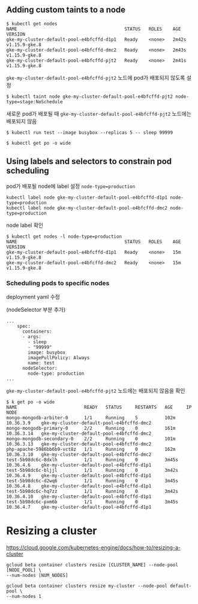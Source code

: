 

## Adding custom taints to a node

```
$ kubectl get nodes
NAME                                        STATUS   ROLES    AGE     VERSION
gke-my-cluster-default-pool-e4bfcffd-d1p1   Ready    <none>   2m42s   v1.15.9-gke.8
gke-my-cluster-default-pool-e4bfcffd-dmc2   Ready    <none>   2m43s   v1.15.9-gke.8
gke-my-cluster-default-pool-e4bfcffd-pjt2   Ready    <none>   2m41s   v1.15.9-gke.8
```



`gke-my-cluster-default-pool-e4bfcffd-pjt2`  노드에 pod가 배포되지 않도록 설정

```
$ kubectl taint node gke-my-cluster-default-pool-e4bfcffd-pjt2 node-type=stage:NoSchedule
```



새로운 pod가 배포될 때 `gke-my-cluster-default-pool-e4bfcffd-pjt2` 노드에는 배포되지 않음

```
$ kubectl run test --image busybox --replicas 5 -- sleep 99999

$ kubectl get po -o wide
```



## Using labels and selectors to constrain pod scheduling

pod가 배포될 node에 label 설정  `node-type=production`

```
kubectl label node gke-my-cluster-default-pool-e4bfcffd-d1p1 node-type=production
kubectl label node gke-my-cluster-default-pool-e4bfcffd-dmc2 node-type=production
```



node label 확인

```
$ kubectl get nodes -l node-type=production
NAME                                        STATUS   ROLES    AGE   VERSION
gke-my-cluster-default-pool-e4bfcffd-d1p1   Ready    <none>   15m   v1.15.9-gke.8
gke-my-cluster-default-pool-e4bfcffd-dmc2   Ready    <none>   15m   v1.15.9-gke.8
```



### Scheduling pods to specific nodes

deployment yaml 수정

(nodeSelector 부분 추가)

```
...
    spec:
      containers:
      - args:
        - sleep
        - "99999"
        image: busybox
        imagePullPolicy: Always
        name: test
      nodeSelector:
        node-type: production
...        
```



`gke-my-cluster-default-pool-e4bfcffd-pjt2` 노드에는 배포되지 않음을 확인

```
$ k get po -o wide 
NAME                         READY   STATUS     RESTARTS   AGE     IP           NODE                                     
mongo-mongodb-arbiter-0      1/1     Running    5          102m    10.36.3.9    gke-my-cluster-default-pool-e4bfcffd-dmc2
mongo-mongodb-primary-0      2/2     Running    0          161m    10.36.3.14   gke-my-cluster-default-pool-e4bfcffd-dmc2
mongo-mongodb-secondary-0    2/2     Running    0          101m    10.36.3.13   gke-my-cluster-default-pool-e4bfcffd-dmc2
php-apache-5986bb6b9-vct8z   1/1     Running    0          162m    10.36.3.10   gke-my-cluster-default-pool-e4bfcffd-dmc2
test-5b98dc6c-8dxlh          1/1     Running    0          3m45s   10.36.4.6    gke-my-cluster-default-pool-e4bfcffd-d1p1
test-5b98dc6c-bljjl          1/1     Running    0          3m42s   10.36.4.9    gke-my-cluster-default-pool-e4bfcffd-d1p1
test-5b98dc6c-d2wq6          1/1     Running    0          3m45s   10.36.4.8    gke-my-cluster-default-pool-e4bfcffd-d1p1
test-5b98dc6c-hq7zz          1/1     Running    0          3m42s   10.36.4.10   gke-my-cluster-default-pool-e4bfcffd-d1p1
test-5b98dc6c-pxm6b          1/1     Running    0          3m45s   10.36.4.7    gke-my-cluster-default-pool-e4bfcffd-d1p1
```



# Resizing a cluster

https://cloud.google.com/kubernetes-engine/docs/how-to/resizing-a-cluster

```
gcloud beta container clusters resize [CLUSTER_NAME] --node-pool [NODE_POOL] \
--num-nodes [NUM_NODES]

gcloud beta container clusters resize my-cluster --node-pool default-pool \
--num-nodes 1
```

